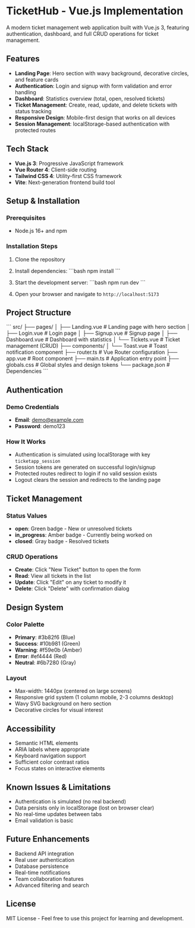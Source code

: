 # TicketHub - Vue.js Implementation

A modern ticket management web application built with Vue.js 3, featuring authentication, dashboard, and full CRUD operations for ticket management.

## Features

- **Landing Page**: Hero section with wavy background, decorative circles, and feature cards
- **Authentication**: Login and signup with form validation and error handling
- **Dashboard**: Statistics overview (total, open, resolved tickets)
- **Ticket Management**: Create, read, update, and delete tickets with status tracking
- **Responsive Design**: Mobile-first design that works on all devices
- **Session Management**: localStorage-based authentication with protected routes

## Tech Stack

- **Vue.js 3**: Progressive JavaScript framework
- **Vue Router 4**: Client-side routing
- **Tailwind CSS 4**: Utility-first CSS framework
- **Vite**: Next-generation frontend build tool

## Setup & Installation

### Prerequisites
- Node.js 16+ and npm

### Installation Steps

1. Clone the repository
2. Install dependencies:
   \`\`\`bash
   npm install
   \`\`\`

3. Start the development server:
   \`\`\`bash
   npm run dev
   \`\`\`

4. Open your browser and navigate to `http://localhost:5173`

## Project Structure

\`\`\`
src/
├── pages/
│   ├── Landing.vue       # Landing page with hero section
│   ├── Login.vue         # Login page
│   ├── Signup.vue        # Signup page
│   ├── Dashboard.vue     # Dashboard with statistics
│   └── Tickets.vue       # Ticket management (CRUD)
├── components/
│   └── Toast.vue         # Toast notification component
├── router.ts             # Vue Router configuration
├── app.vue               # Root component
├── main.ts               # Application entry point
├── globals.css           # Global styles and design tokens
└── package.json          # Dependencies
\`\`\`

## Authentication

### Demo Credentials
- **Email**: demo@example.com
- **Password**: demo123

### How It Works
- Authentication is simulated using localStorage with key `ticketapp_session`
- Session tokens are generated on successful login/signup
- Protected routes redirect to login if no valid session exists
- Logout clears the session and redirects to the landing page

## Ticket Management

### Status Values
- **open**: Green badge - New or unresolved tickets
- **in_progress**: Amber badge - Currently being worked on
- **closed**: Gray badge - Resolved tickets

### CRUD Operations
- **Create**: Click "New Ticket" button to open the form
- **Read**: View all tickets in the list
- **Update**: Click "Edit" on any ticket to modify it
- **Delete**: Click "Delete" with confirmation dialog

## Design System

### Color Palette
- **Primary**: #3b82f6 (Blue)
- **Success**: #10b981 (Green)
- **Warning**: #f59e0b (Amber)
- **Error**: #ef4444 (Red)
- **Neutral**: #6b7280 (Gray)

### Layout
- Max-width: 1440px (centered on large screens)
- Responsive grid system (1 column mobile, 2-3 columns desktop)
- Wavy SVG background on hero section
- Decorative circles for visual interest

## Accessibility

- Semantic HTML elements
- ARIA labels where appropriate
- Keyboard navigation support
- Sufficient color contrast ratios
- Focus states on interactive elements

## Known Issues & Limitations

- Authentication is simulated (no real backend)
- Data persists only in localStorage (lost on browser clear)
- No real-time updates between tabs
- Email validation is basic

## Future Enhancements

- Backend API integration
- Real user authentication
- Database persistence
- Real-time notifications
- Team collaboration features
- Advanced filtering and search

## License

MIT License - Feel free to use this project for learning and development.
